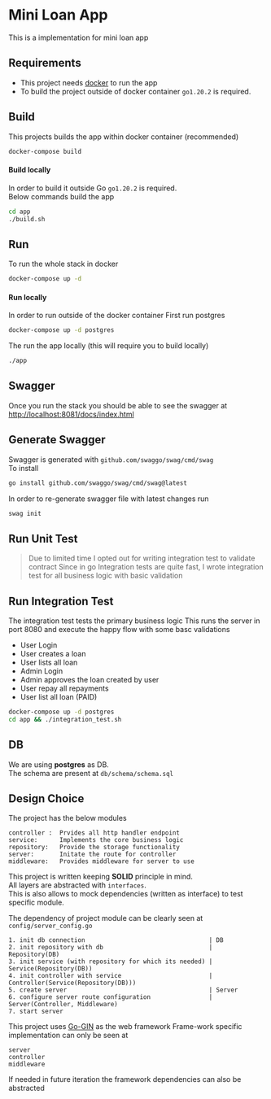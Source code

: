 # Mini Loan App
This is a implementation for mini loan app

## Requirements
* This project needs [docker](https://www.docker.com) to run the app
* To build the project outside of docker container `go1.20.2` is required.


## Build
This projects builds the app within docker container (recommended)
```bash
docker-compose build
```

#### Build locally

In order to build it outside Go `go1.20.2` is required.  
Below commands build the app
```bash
cd app
./build.sh
```

## Run 
To run the whole stack in docker
```bash
docker-compose up -d
```

#### Run locally

In order to run outside of the docker container
First run postgres
```bash
docker-compose up -d postgres
```
The run the app locally (this will require you to build locally) 
```bash
./app
```

## Swagger
Once you run the stack you should be able to see the swagger at 
[http://localhost:8081/docs/index.html](http://localhost:8081/docs/index.html)

## Generate Swagger
Swagger is generated with `github.com/swaggo/swag/cmd/swag`  
To install
```bash
go install github.com/swaggo/swag/cmd/swag@latest
```
In order to re-generate swagger file with latest changes run
```bash
swag init
```

## Run Unit Test
> Due to limited time I opted out for writing integration test to validate contract
> Since in go Integration tests are quite fast, 
> I wrote integration test for all business logic with basic validation


## Run Integration Test
The integration test tests the primary business logic
This runs the server in port 8080 and execute the happy flow with some basc validations
* User Login 
* User creates a loan 
* User lists all loan
* Admin Login
* Admin approves the loan created by user 
* User repay all repayments
* User list all loan (PAID)
```bash
docker-compose up -d postgres
cd app && ./integration_test.sh
```

## DB
We are using **postgres** as DB.  
The schema are present at `db/schema/schema.sql`

## Design Choice
The project has the below modules
```
controller :  Prvides all http handler endpoint 
service:      Implements the core business logic
repository:   Provide the storage functionality
server:       Initate the route for controller
middleware:   Provides middleware for server to use 
```

This project is written keeping **SOLID** principle in mind.  
All layers are abstracted with `interfaces`.  
This is also allows to mock dependencies (written as interface) to test specific module.

The dependency of project module can be clearly seen at `config/server_config.go`
```
1. init db connection                                  | DB
2. init repository with db                             | Repository(DB)
3. init service (with repository for which its needed) | Service(Repository(DB))
4. init controller with service                        | Controller(Service(Repository(DB)))
5. create server                                       | Server
6. configure server route configuration                | Server(Controller, Middleware)
7. start server
```

This project uses [Go-GIN](https://github.com/gin-gonic/gin) as the web framework
Frame-work specific implementation can only be seen at 
```
server
controller
middleware
```
If needed in future iteration the framework dependencies can also be abstracted 
